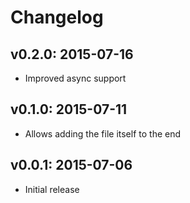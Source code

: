 # Changelog

## v0.2.0: 2015-07-16

- Improved async support

## v0.1.0: 2015-07-11

- Allows adding the file itself to the end

## v0.0.1: 2015-07-06

- Initial release
